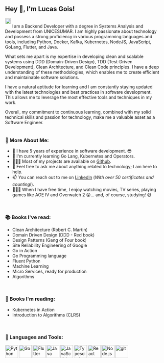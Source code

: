 ## Hey 👋, I'm Lucas Gois!

<a href='https://www.linkedin.com/in/lucasgois1/'><img align='left' alt="linkedin" src="https://raw.githubusercontent.com/rahul-jha98/rahul-jha98/561d474902b59c7429ec22bb73e225696c27b202/assets/linkedin.svg" height='18px'/></a>
<br/>
I am a Backend Developer with a degree in Systems Analysis and Development from UNICESUMAR. I am highly passionate about technology and possess a strong proficiency in various programming languages and tools, including Python, Docker, Kafka, Kubernetes, NodeJS, JavaScript, GoLang, Flutter, and Java.

What sets me apart is my expertise in developing clean and scalable systems using DDD (Domain-Driven Design), TDD (Test-Driven Development), Clean Architecture, and Clean Code principles. I have a deep understanding of these methodologies, which enables me to create efficient and maintainable software solutions.

I have a natural aptitude for learning and I am constantly staying updated with the latest technologies and best practices in software development. This allows me to leverage the most effective tools and techniques in my work.

Overall, my commitment to continuous learning, combined with my solid technical skills and passion for technology, make me a valuable asset as a Software Engineer.
<br/>
<br/>
  
### 🧐 More About Me:

- 🔭 I have 5 years of experience in software development. 😎
- 🌱 I'm currently learning Go Lang, Kubernetes and Operators.
- 👨🏻‍💻 Most of my projects are available on [Github](https://github.com/LucasGois1?tab=repositories).
- 💬 Feel free to ask me about anything related to technology; I am here to help.
- 📫 You can reach out to me on [LinkedIn](https://www.linkedin.com/in/lucasgois1/) (*With over 50 certificates and counting!*).
- 🏃🏻‍♂️ When I have free time, I enjoy watching movies, TV series, playing games like AOE IV and Overwatch 2 😜... and, of course, studying! 😅

<br>

### 📚 Books I've read:

- Clean Architecture (Robert C. Martin)
- Domain Driven Design (DDD - Red book)
- Design Patterns (Gang of Four book)
- Site Reliability Engineering of Google
- Go in Action
- Go Programming language
- Fluent Python
- Machine Learning
- Micro Services, ready for production
- Algorithms

<br>

### 📖 Books I'm reading:

- Kubernetes in Action
- Introduction to Algorithms (CLRS)

<br>

### 🔨 Languages and Tools:
<a href="https://www.python.org" target="_blank"><img align="left" alt="Python" height ="42px" src="https://raw.githubusercontent.com/rahul-jha98/github_readme_icons/main/language_and_tools/square/python/python.svg"></a>
<a href="https://go.dev/" target="_blank"><img align="left" alt="Go" height ="42px" src="https://raw.githubusercontent.com/rahul-jha98/README_icons/main/language_and_tools/square/go/go.svg"></a>
<a href="https://flutter.dev/" target="_blank"><img align="left" alt="Flutter" height ="42px" src="https://raw.githubusercontent.com/rahul-jha98/README_icons/main/language_and_tools/square/flutter/flutter.svg"></a>
<a href="https://www.java.com" target="_blank"><img align="left" alt="Java" height ="42px" src="https://raw.githubusercontent.com/rahul-jha98/github_readme_icons/main/language_and_tools/square/java/java.svg"></a>
<a href="https://developer.mozilla.org/en-US/docs/Web/JavaScript" target="_blank"> <img align="left" alt="JavaScript" height ="42px"  src="https://raw.githubusercontent.com/rahul-jha98/github_readme_icons/main/language_and_tools/square/javascript/javascript.svg"> </a>
<a href="https://www.typescriptlang.org/" target="_blank"><img align="left" alt="Typescirpt" height ="42px" src="https://raw.githubusercontent.com/rahul-jha98/github_readme_icons/main/language_and_tools/square/typescript/typescript.svg"></a>
<a href="https://reactjs.org/" target="_blank"> <img align="left" alt="React" height ="42px" src="https://raw.githubusercontent.com/rahul-jha98/github_readme_icons/main/language_and_tools/square/react/react.svg"></a>
<a href="https://nodejs.org" target="_blank"><img align="left" alt="Node.js" height ="42px" src="https://raw.githubusercontent.com/rahul-jha98/github_readme_icons/main/language_and_tools/square/node/node.svg"></a>
<a href="https://git-scm.com/" target="_blank"> <img src="https://raw.githubusercontent.com/rahul-jha98/github_readme_icons/main/language_and_tools/square/git-scm/git-scm.svg" align="left" alt="git" height='42px'/> </a>

<br>

